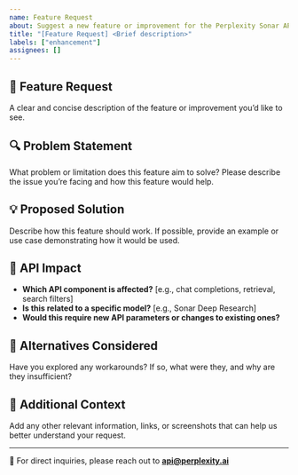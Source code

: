 ```yaml
---
name: Feature Request
about: Suggest a new feature or improvement for the Perplexity Sonar API
title: "[Feature Request] <Brief description>"
labels: ["enhancement"]
assignees: []
---
```


## 🚀 Feature Request  
A clear and concise description of the feature or improvement you’d like to see.

## 🔍 Problem Statement  
What problem or limitation does this feature aim to solve? Please describe the issue you’re facing and how this feature would help.

## 💡 Proposed Solution  
Describe how this feature should work. If possible, provide an example or use case demonstrating how it would be used.

## 📌 API Impact  
- **Which API component is affected?** [e.g., chat completions, retrieval, search filters]  
- **Is this related to a specific model?** [e.g., Sonar Deep Research]  
- **Would this require new API parameters or changes to existing ones?**

## 🔄 Alternatives Considered  
Have you explored any workarounds? If so, what were they, and why are they insufficient?

## 📎 Additional Context  
Add any other relevant information, links, or screenshots that can help us better understand your request.

---
📧 For direct inquiries, please reach out to **api@perplexity.ai**  

